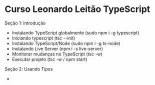 # Curso Leonardo Leitão TypeScript

Seção 1: Introdução
- Instalando TypeScript globalmente (sudo npm i -g typescript)
- Iniciando typescript (tsc --init)
- Instalando TypeScript/Node (sudo npm i -g ts-node)
- Instalando Live Server (npm i -s live-server)
- Monitorar mudanças no TypeScript (tsc -w)
- Executar projeto (tsc -w / npm start)

Seção 2: Usando Tipos

-

